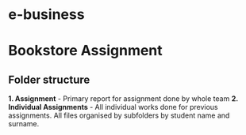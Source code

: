 # e-business

# Bookstore Assignment

## Folder structure
**1. Assignment** - Primary report for assignment done by whole team
**2. Individual Assignments** - All individual works done for previous assignments. All files organised by subfolders by student name and surname.
